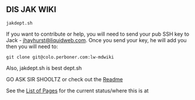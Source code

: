 ## DIS JAK WIKI ##

```
jakdept.sh
```
If you want to contribute or help, you will need to send your pub SSH key to Jack - jhayhurst@liquidweb.com. Once you send your key, he will add you then you will need to:

```
git clone git@colo.perboner.com:lw-mdwiki
```

Also, jakdept.sh is best dept.sh

GO ASK SIR SHOOLTZ or check out the [Readme](readme.md)

See the [List of Pages](todo.md) for the current status/where this is at